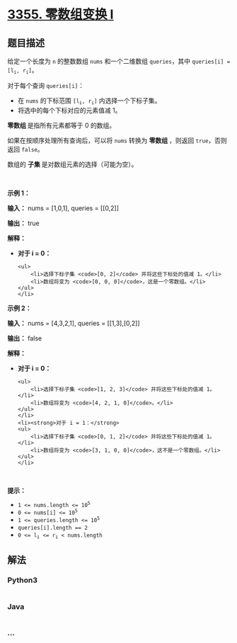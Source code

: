 # [3355. 零数组变换 I](https://leetcode.cn/problems/zero-array-transformation-i)

## 题目描述

<!-- 这里写题目描述 -->

<p>给定一个长度为 <code>n</code> 的整数数组 <code>nums</code> 和一个二维数组 <code>queries</code>，其中 <code>queries[i] = [l<sub>i</sub>, r<sub>i</sub>]</code>。</p>

<p>对于每个查询&nbsp;<code>queries[i]</code>：</p>

<ul>
	<li>在&nbsp;<code>nums</code>&nbsp;的下标范围&nbsp;<code>[l<sub>i</sub>, r<sub>i</sub>]</code>&nbsp;内选择一个下标子集。</li>
	<li>将选中的每个下标对应的元素值减 1。</li>
</ul>

<p><strong>零数组&nbsp;</strong>是指所有元素都等于 0 的数组。</p>

<p>如果在按顺序处理所有查询后，可以将 <code>nums</code> 转换为&nbsp;<strong>零数组&nbsp;</strong>，则返回 <code>true</code>，否则返回 <code>false</code>。</p>

<p>数组的&nbsp;<strong>子集&nbsp;</strong>是对数组元素的选择（可能为空）。</p>

<p>&nbsp;</p>

<p><strong class="example">示例 1：</strong></p>

<div class="example-block">
<p><strong>输入：</strong> <span class="example-io">nums = [1,0,1], queries = [[0,2]]</span></p>

<p><strong>输出：</strong> <span class="example-io">true</span></p>

<p><strong>解释：</strong></p>

<ul>
	<li><strong>对于 i = 0：</strong>

	<ul>
		<li>选择下标子集 <code>[0, 2]</code> 并将这些下标处的值减 1。</li>
		<li>数组将变为 <code>[0, 0, 0]</code>，这是一个零数组。</li>
	</ul>
	</li>
</ul>
</div>

<p><strong class="example">示例 2：</strong></p>

<div class="example-block">
<p><strong>输入：</strong> <span class="example-io">nums = [4,3,2,1], queries = [[1,3],[0,2]]</span></p>

<p><strong>输出：</strong> <span class="example-io">false</span></p>

<p><strong>解释：</strong></p>

<ul>
	<li><strong>对于 i = 0：</strong>&nbsp;

	<ul>
		<li>选择下标子集 <code>[1, 2, 3]</code> 并将这些下标处的值减 1。</li>
		<li>数组将变为 <code>[4, 2, 1, 0]</code>。</li>
	</ul>
	</li>
	<li><strong>对于 i = 1：</strong>
	<ul>
		<li>选择下标子集 <code>[0, 1, 2]</code> 并将这些下标处的值减 1。</li>
		<li>数组将变为 <code>[3, 1, 0, 0]</code>，这不是一个零数组。</li>
	</ul>
	</li>
</ul>
</div>

<p>&nbsp;</p>

<p><strong>提示：</strong></p>

<ul>
	<li><code>1 &lt;= nums.length &lt;= 10<sup>5</sup></code></li>
	<li><code>0 &lt;= nums[i] &lt;= 10<sup>5</sup></code></li>
	<li><code>1 &lt;= queries.length &lt;= 10<sup>5</sup></code></li>
	<li><code>queries[i].length == 2</code></li>
	<li><code>0 &lt;= l<sub>i</sub> &lt;= r<sub>i</sub> &lt; nums.length</code></li>
</ul>


## 解法

<!-- 这里可写通用的实现逻辑 -->

<!-- tabs:start -->

### **Python3**

<!-- 这里可写当前语言的特殊实现逻辑 -->

```python

```

### **Java**

<!-- 这里可写当前语言的特殊实现逻辑 -->

```java

```

### **...**

```

```

<!-- tabs:end -->
